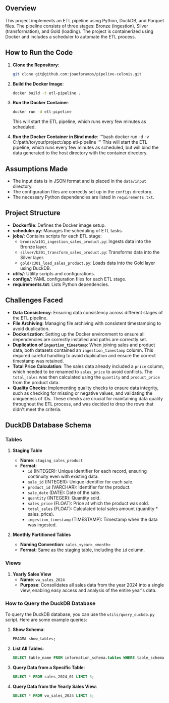 ## Overview

This project implements an ETL pipeline using Python, DuckDB, and Parquet files. The pipeline consists of three stages: Bronze (ingestion), Silver (transformation), and Gold (loading). The project is containerized using Docker and includes a scheduler to automate the ETL process.

## How to Run the Code

1. **Clone the Repository**:
   ```bash
   git clone git@github.com:joaofpramos/pipeline-celonis.git
   ```

2. **Build the Docker Image**:
   ```bash
   docker build -t etl-pipeline .
   ```

3. **Run the Docker Container**:
   ```bash
   docker run -d etl-pipeline
   ```
    This will start the ETL pipeline, which runs every few minutes as scheduled.
4. **Run the Docker Container in Bind mode**:
  '''bash
   docker run -d -v C:/path/to/your/project:/app etl-pipeline
   '''
   This will start the ETL pipeline, which runs every few minutes as scheduled, but will bind the data generated to the host directory with the container directory.

## Assumptions Made

- The input data is in JSON format and is placed in the `data/input` directory.
- The configuration files are correctly set up in the `configs` directory.
- The necessary Python dependencies are listed in `requirements.txt`.

## Project Structure

- **Dockerfile**: Defines the Docker image setup.
- **scheduler.py**: Manages the scheduling of ETL tasks.
- **jobs/**: Contains scripts for each ETL stage:
  - `bronze/a101_ingestion_sales_product.py`: Ingests data into the Bronze layer.
  - `silver/b201_transform_sales_product.py`: Transforms data into the Silver layer.
  - `gold/c301_load_sales_product.py`: Loads data into the Gold layer using DuckDB.
- **utils/**: Utility scripts and configurations.
- **configs/**: YAML configuration files for each ETL stage.
- **requirements.txt**: Lists Python dependencies.

## Challenges Faced

- **Data Consistency**: Ensuring data consistency across different stages of the ETL pipeline.
- **File Archiving**: Managing file archiving with consistent timestamping to avoid duplication.
- **Dockerization**: Setting up the Docker environment to ensure all dependencies are correctly installed and paths are correctly set.
- **Duplication of `ingestion_timestamp`**: When joining sales and product data, both datasets contained an `ingestion_timestamp` column. This required careful handling to avoid duplication and ensure the correct timestamp was retained.
- **Total Price Calculation**: The sales data already included a `price` column, which needed to be renamed to `sales_price` to avoid conflicts. The `total_sales` was then calculated using the `quantity` and `product_price` from the product data.
- **Quality Checks**: Implementing quality checks to ensure data integrity, such as checking for missing or negative values, and validating the uniqueness of IDs. These checks are crucial for maintaining data quality throughout the ETL process, and was decided to drop the rows that didn't meet the criteria.

## DuckDB Database Schema

### Tables

1. **Staging Table**
   - **Name**: `staging_sales_product`
   - **Format**:
     - `id` (INTEGER): Unique identifier for each record, ensuring continuity even with existing data.
     - `sale_id` (INTEGER): Unique identifier for each sale.
     - `product_id` (VARCHAR): Identifier for the product.
     - `sale_date` (DATE): Date of the sale.
     - `quantity` (INTEGER): Quantity sold.
     - `sales_price` (FLOAT): Price at which the product was sold.
     - `total_sales` (FLOAT): Calculated total sales amount (quantity * sales_price).
     - `ingestion_timestamp` (TIMESTAMP): Timestamp when the data was ingested.

2. **Monthly Partitioned Tables**
   - **Naming Convention**: `sales_<year>_<month>`
   - **Format**: Same as the staging table, including the `id` column.

### Views

1. **Yearly Sales View**
   - **Name**: `vw_sales_2024`
   - **Purpose**: Consolidates all sales data from the year 2024 into a single view, enabling easy access and analysis of the entire year's data.

### How to Query the DuckDB Database

To query the DuckDB database, you can use the `utils/query_duckdb.py` script. Here are some example queries:

1. **Show Schema**:
   ```sql
   PRAGMA show_tables;
   ```

2. **List All Tables**:
   ```sql
   SELECT table_name FROM information_schema.tables WHERE table_schema='main';
   ```

3. **Query Data from a Specific Table**:
   ```sql
   SELECT * FROM sales_2024_01 LIMIT 5;
   ```

4. **Query Data from the Yearly Sales View**:
   ```sql
   SELECT * FROM vw_sales_2024 LIMIT 5;
   ```

